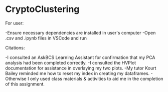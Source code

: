 # CryptoClustering

For user:

-Ensure necessary dependencies are installed in user's computer
-Open .csv and .ipynb files in VSCode and run

Citations:

-I consulted an AskBCS Learning Assistant for confirmation that my PCA analysis had been completed correctly.
-I consulted the HVPlot documentation for assistance in overlaying my two plots.
-My tutor Kourt Bailey reminded me how to reset my index in creating my dataframes. 
-Otherwise I only used class materials & activities to aid me in the completion of this assignment. 
